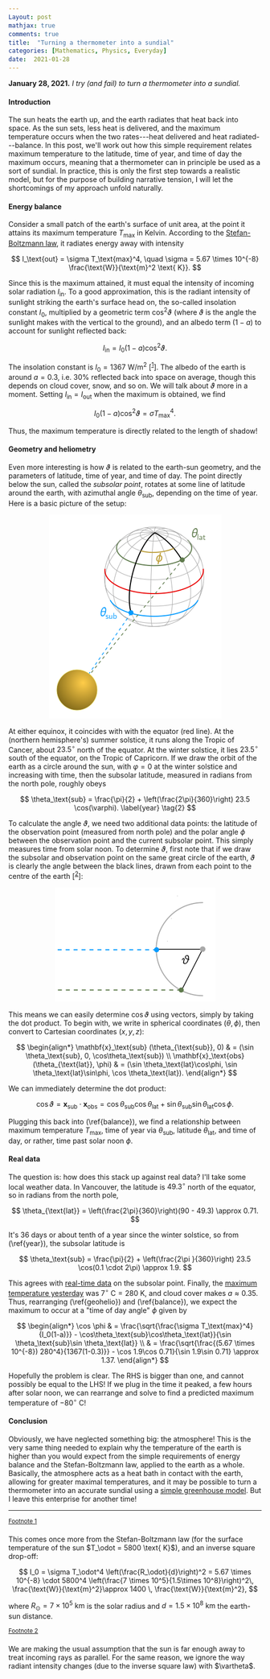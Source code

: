 ```yaml
---
Layout: post
mathjax: true
comments: true
title:  "Turning a thermometer into a sundial"
categories: [Mathematics, Physics, Everyday]
date:  2021-01-28
---
```


**January 28, 2021.** *I try (and fail) to turn a thermometer into a sundial.*

#### Introduction

The sun heats the earth up, and the earth radiates that heat back into
space. As the sun sets, less heat is delivered, and the maximum
temperature occurs when the two rates---heat delivered and heat
radiated---balance. In this post, we'll work out how this simple
requirement relates maximum temperature to the latitude, time of year,
and time of day the maximum occurs, meaning that a thermometer can in
principle be used as a sort of sundial.
In practice, this is only the first step towards a realistic model,
but for the purpose of building narrative tension, I will let the
shortcomings of my approach unfold naturally.

#### Energy balance

Consider a small patch of the earth's surface of unit area, at the
point it attains its maximum temperature $T_\text{max}$ in Kelvin.
According to the
[Stefan-Boltzmann law](https://en.wikipedia.org/wiki/Stefan%E2%80%93Boltzmann_law),
it radiates energy away with intensity

$$
I_\text{out} = \sigma T_\text{max}^4, \quad \sigma = 5.67 \times
10^{-8} \frac{\text{W}}{\text{m}^2 \text{ K}}.
$$

Since this is the maximum attained, it must equal the intensity of
incoming solar radiation $I_\text{in}$.
To a good approximation, this is the radiant intensity of sunlight
striking the earth's surface head on, the so-called insolation
constant $I_0$, multiplied by a geometric term $\cos^2\vartheta$
(where $\vartheta$ is the angle the sunlight makes with the vertical
to the ground), and an albedo term $(1-a)$ to account for sunlight reflected
back:

$$
I_\text{in} = I_0 (1- a )\cos^2\vartheta.
$$

The insolation constant is $I_0 = 1367 \text{ W/m}^2$ [<sup><a id="fnr.1" name="fnr.1" class="footref" href="#fn.1">1</a></sup>].
The albedo of the earth is around $a = 0.3$, i.e. $30\%$ reflected
back into space on average, though this depends on cloud cover, snow,
and so on.
We will talk about $\vartheta$ more in a moment.
Setting $I_\text{in} = I_\text{out}$ when the maximum is obtained, we
find

$$
I_0 (1- a )\cos^2\vartheta = \sigma T_\text{max}^4. \label{balance} \tag{1}
$$

Thus, the maximum temperature is directly related to the length of shadow!

#### Geometry and heliometry

Even more interesting is how $\vartheta$ is related to the earth-sun
geometry, and the parameters of latitude, time of year, and time of
day.
The point directly below the sun, called the *subsolar point*, rotates
at some line of latitude around the earth, with azimuthal angle
$\theta_\text{sub}$, depending on the time of year.
Here is a basic picture of the setup:

<figure>
    <div style="text-align:center"><img src
    ="/images/posts/diurnal1.png"/>
	</div>
	</figure>
	
At either equinox, it coincides with with the equator (red line).
At the (northern hemisphere's) summer solstice, it runs along the Tropic of Cancer, about
$23.5^\circ$ north of the equator.
At the winter solstice, it lies $23.5^\circ$ south of the equator, on
the Tropic of Capricorn.
If we draw the orbit of the earth as a circle around the sun, with
$\varphi = 0$ at the winter solstice and increasing with time, then the
subsolar latitude, measured in radians from the north pole, roughly obeys

$$
\theta_\text{sub} = \frac{\pi}{2} + \left(\frac{2\pi}{360}\right) 23.5
\cos(\varphi).
\label{year} \tag{2}
$$

To calculate the angle $\vartheta$, we need two additional data
points: the latitude of the observation point (measured from north
pole) and the polar angle $\phi$ between the observation point and the
current subsolar point.
This simply measures time from solar noon.
To determine $\vartheta$, first note that if we draw the subsolar and
observation point on the same great circle of the earth, $\vartheta$ is clearly the
angle between the black lines, drawn from each point to the centre of
the earth [<sup><a id="fnr.2" name="fnr.2" class="footref" href="#fn.2">2</a></sup>]:

<figure>
    <div style="text-align:center"><img src
    ="/images/posts/diurnal2.png"/>
	</div>
	</figure>

This means we can easily determine $\cos\vartheta$ using vectors,
simply by taking the dot product.
To begin with, we write in spherical coordinates $(\theta,\phi)$, then convert to
Cartesian coordinates $(x, y, z)$:

$$
\begin{align*}
\mathbf{x}_\text{sub} (\theta_{\text{sub}},  0) & = (\sin \theta_\text{sub}, 0, \cos\theta_\text{sub}) \\
\mathbf{x}_\text{obs} (\theta_{\text{lat}}, \phi) & = (\sin \theta_\text{lat}\cos\phi, \sin \theta_\text{lat}\sin\phi, \cos
\theta_\text{lat}).
\end{align*}
$$

We can immediately determine the dot product:

$$
\cos\vartheta = \mathbf{x}_\text{sub} \cdot \mathbf{x}_\text{obs} =
\cos\theta_\text{sub}\cos\theta_\text{lat} + \sin
\theta_\text{sub}\sin \theta_\text{lat}\cos \phi. \label{geohelio} \tag{3}
$$

Plugging this back into (\ref{balance}), we find a relationship
between maximum temperature $T_\text{max}$, time of year via
$\theta_\text{sub}$, latitude $\theta_\text{lat}$, and time of day, or
rather, time past solar noon $\phi$.

#### Real data

The question is: how does this stack up against real data?
I'll take some local weather data.
In Vancouver, the latitude is $49.3^\circ$ north of the equator, so in
radians from the north pole,

$$
\theta_{\text{lat}} = \left(\frac{2\pi}{360}\right)(90 - 49.3) \approx 0.71.
$$

It's $36$ days or about tenth of a year since
the winter solstice, so from (\ref{year}), the subsolar latitude is

$$
\theta_\text{sub} = \frac{\pi}{2} + \left(\frac{2\pi }{360}\right) 23.5
\cos(0.1 \cdot 2\pi) \approx 1.9.
$$

This agrees with [real-time data](https://rl.se/sub-solar-point) on
the subsolar point.
Finally, the [maximum temperature yesterday](https://www.timeanddate.com/weather/canada/vancouver/historic?month=1&year=2021) was $7^\circ \text{ C} =
280 \text{ K}$, and cloud cover makes $a \approx 0.35$.
Thus, rearranging (\ref{geohelio}) and (\ref{balance}), we expect the
maximum to occur at a "time of day angle" $\phi$ given by

$$
\begin{align*}
\cos \phi & = \frac{\sqrt{\frac{\sigma
T_\text{max}^4}{I_0(1-a)}} - \cos\theta_\text{sub}\cos\theta_\text{lat}}{\sin
\theta_\text{sub}\sin \theta_\text{lat}} \\
& = \frac{\sqrt{\frac{(5.67 \times
10^{-8}) 280^4}{1367(1-0.3)}} - \cos 1.9\cos 0.71}{\sin 1.9\sin 0.71}
\approx 1.37.
\end{align*}
$$

Hopefully the problem is clear.
The RHS is bigger than one, and cannot possibly be equal to the LHS!
If we plug in the time it peaked, a few hours after solar noon, we can
rearrange and solve to find a predicted maximum temperature of
$-80^\circ \text{ C}$!

#### Conclusion

Obviously, we have neglected something big: the atmosphere!
This is the very same thing needed to explain why the temperature of
the earth is higher than you would expect from the simple requirements
of energy balance and the Stefan-Boltzmann law, applied to the earth
as a whole.
Basically, the atmosphere acts as a heat bath in contact with the
earth, allowing for greater maximal temperatures, and it may be
possible to turn a thermometer into an accurate sundial using a [simple greenhouse model](https://en.wikipedia.org/wiki/Idealized_greenhouse_model).
But I leave this enterprise for another time!

---

<div class="footdef"><sup><a id="fn.1" name="fn.1" class="footnum"
href="#fnr.1">Footnote 1</a></sup> <p class="footpara">
This comes once more from the Stefan-Boltzmann law (for the surface
temperature of the sun $T_\odot = 5800 \text{ K}$), and an inverse square
drop-off:

$$
I_0 = \sigma T_\odot^4 \left(\frac{R_\odot}{d}\right)^2 =
5.67 \times 10^{-8} \cdot 5800^4  \left(\frac{7 \times 10^5}{1.5\times
10^8}\right)^2\, \frac{\text{W}}{\text{m}^2}\approx 1400 \, \frac{\text{W}}{\text{m}^2},
$$

where $R_\odot = 7 \times 10^5 \text{ km}$ is the solar radius and $d
= 1.5 \times 10^8 \text{ km}$ the earth-sun distance.
</p></div>

<div class="footdef"><sup><a id="fn.2" name="fn.2" class="footnum"
href="#fnr.2">Footnote 2</a></sup> <p class="footpara">
We are making the usual assumption that the sun is far enough away to
treat incoming rays as parallel. For the same reason, we ignore the
way radiant intensity changes (due to the inverse square law) with $\vartheta$.
</p></div>

<!-- http://www.bom.gov.au/products/IDV60901/IDV60901.95936.shtml
((60*12 )/(2*pi))*arccos((sqrt((5.6*10^(-8)*(273+7)^4)/(1367(0.65))) + cos(1.9)cos(2*pi*(40.7/360)))/(sin(1.9)sin(2*pi*(40.7/360))))
2*pi(90 - 23.6*sin(pi/2 + pi/6))/360
https://www.timeanddate.com/weather/canada/vancouver/historic?month=1&year=2021
https://www.sjsu.edu/faculty/watkins/diurnaltemp.htm
(1367(1-0.3)(\cos 1.9\cos 0.71 + \sin 1.9\sin 0.71 * cos(pi/6))^2/(5.67 \times 10^{-8}))^(1/4)
-->

<!--
Let's test this out on some real data.
Today, in a certain large city, the temperature peaked at $25.0^\circ
\text{ C}$ around $2.5$ hours after solar noon.
We will guess the city!
First, we note that it's around $36$ days or a tenth of a year since
the winter solstice, so from (\ref{year}), the subsolar latitude is

$$
\theta_\text{sub} = \frac{\pi}{2} + \left(\frac{2\pi }{360}\right) 23.5
\cos(0.1 \cdot 2\pi) \approx 1.9.
$$

Two and a half hours after solar noon translates to $2.5/24$ times a full rotation,
so $\phi \approx \pi/5$.
Putting these numbers into (\ref{geohelio}) and rearranging using
trigonometric identities, we get

$$
\cos\vartheta \approx 0.57 \sin (\theta_\text{lat} - 0.60).
$$

Inserting into (\ref{balance}) and rearranging yields

$$
\theta_\text{lat} = 0.60 + \sin^{-1}\left[\frac{1}{0.57}\sqrt{\frac{5.67 \times
10^{-8} (273+25)^4}{1367 (1- 0.3)}}\right] = 1.77,
$$

or in
-->
